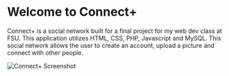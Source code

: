 # Welcome to Connect+

Connect+ is a social network built for a final project for my web dev class at FSU. This application utilizes HTML, CSS, PHP, Javascript and MySQL. 
This social network allows the user to create an account, upload a picture and connect with other people.

![Connect+ Screenshot](images/ConnectSocial.png "Connect+ Screenshot")
